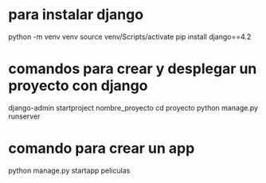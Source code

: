 # para instalar django
python -m venv venv
source venv/Scripts/activate
pip install django==4.2

# comandos para crear y desplegar un proyecto con django
django-admin startproject nombre_proyecto
cd proyecto
python manage.py runserver

# comando para crear un app
python manage.py startapp peliculas